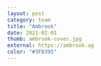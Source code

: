 ```yaml
---
layout: post
category: team
title: "Ambrook"
date: 2021-02-01
thumb: ambrook-cover.jpg
external: https://ambrook.ag
color: "#3FB395"
---
```

